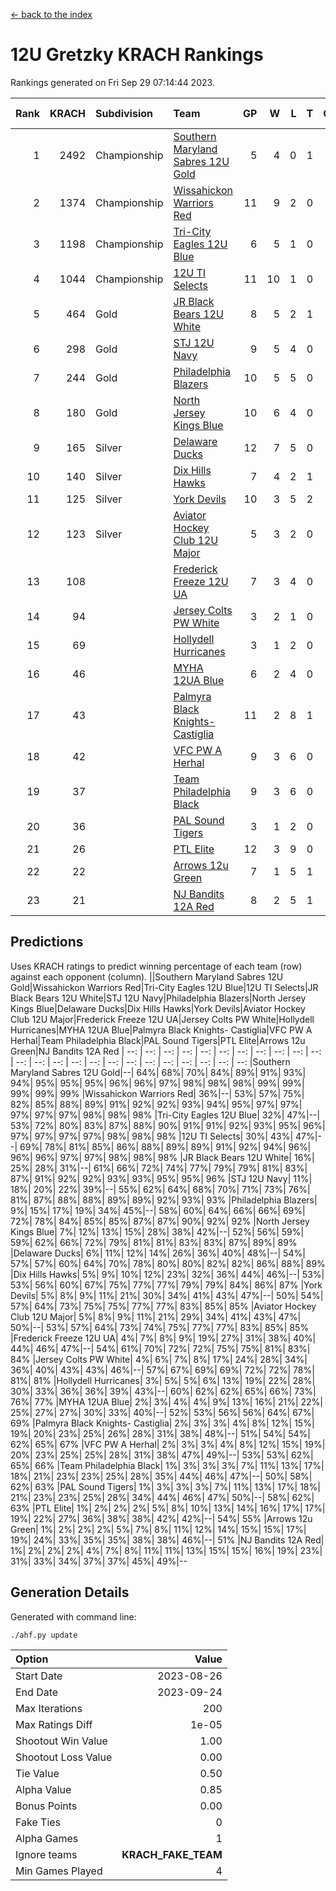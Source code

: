 [<- back to the index](readme.md)
# 12U Gretzky KRACH Rankings
Rankings generated on Fri Sep 29 07:14:44 2023.

Rank|KRACH|Subdivision|Team|GP|W|L|T|OTW|OTL|SoS|Exp Wins|Win Diff
---:|---:|:---|:---|---:|---:|---:|---:|---:|---:|---:|---:|---:
1|2492|Championship|[Southern Maryland Sabres 12U Gold](https://gamesheetstats.com/seasons/3659/teams/140463/schedule)|5|4|0|1|0|0|362|5.3|-0.0
2|1374|Championship|[Wissahickon Warriors Red](https://gamesheetstats.com/seasons/3659/teams/140468/schedule)|11|9|2|0|1|0|455|9.8|-0.0
3|1198|Championship|[Tri-City Eagles 12U Blue](https://gamesheetstats.com/seasons/3659/teams/140466/schedule)|6|5|1|0|0|0|320|5.8|-0.0
4|1044|Championship|[12U TI Selects](https://gamesheetstats.com/seasons/3659/teams/140450/schedule)|11|10|1|0|0|1|120|10.8|-0.0
5|464|Gold|[JR Black Bears 12U White](https://gamesheetstats.com/seasons/3659/teams/140456/schedule)|8|5|2|1|0|1|382|6.3|-0.0
6|298|Gold|[STJ 12U Navy](https://gamesheetstats.com/seasons/3659/teams/140464/schedule)|9|5|4|0|1|0|630|5.8|-0.0
7|244|Gold|[Philadelphia Blazers](https://gamesheetstats.com/seasons/3659/teams/140461/schedule)|10|5|5|0|1|0|692|5.8|-0.0
8|180|Gold|[North Jersey Kings Blue](https://gamesheetstats.com/seasons/3659/teams/140459/schedule)|10|6|4|0|1|0|339|6.9|0.0
9|165|Silver|[Delaware Ducks](https://gamesheetstats.com/seasons/3659/teams/140453/schedule)|12|7|5|0|0|0|223|7.8|-0.0
10|140|Silver|[Dix Hills Hawks](https://gamesheetstats.com/seasons/3659/teams/140454/schedule)|7|4|2|1|0|0|115|5.4|0.0
11|125|Silver|[York Devils](https://gamesheetstats.com/seasons/3659/teams/140469/schedule)|10|3|5|2|0|0|463|4.8|-0.0
12|123|Silver|[Aviator Hockey Club 12U Major](https://gamesheetstats.com/seasons/3659/teams/140452/schedule)|5|3|2|0|0|0|452|3.9|0.0
13|108||[Frederick Freeze 12U UA](https://gamesheetstats.com/seasons/3659/teams/140455/schedule)|7|3|4|0|0|0|366|3.8|-0.0
14|94||[Jersey Colts PW White](https://gamesheetstats.com/seasons/3659/teams/140778/schedule)|3|2|1|0|0|0|59|2.9|0.0
15|69||[Hollydell Hurricanes](https://gamesheetstats.com/seasons/3659/teams/140777/schedule)|3|1|2|0|0|0|398|1.8|-0.0
16|46||[MYHA 12UA Blue](https://gamesheetstats.com/seasons/3659/teams/140457/schedule)|6|2|4|0|0|1|118|2.9|0.0
17|43||[Palmyra Black Knights- Castiglia](https://gamesheetstats.com/seasons/3659/teams/140460/schedule)|11|2|8|1|0|0|388|3.3|-0.0
18|42||[VFC PW A Herhal](https://gamesheetstats.com/seasons/3659/teams/140467/schedule)|9|3|6|0|0|0|258|3.8|-0.0
19|37||[Team Philadelphia Black](https://gamesheetstats.com/seasons/3659/teams/140465/schedule)|9|3|6|0|0|0|100|3.9|0.0
20|36||[PAL Sound Tigers](https://gamesheetstats.com/seasons/3659/teams/140486/schedule)|3|1|2|0|0|0|74|1.9|0.0
21|26||[PTL Elite](https://gamesheetstats.com/seasons/3659/teams/140462/schedule)|12|3|9|0|1|2|297|3.9|0.0
22|22||[Arrows 12u Green](https://gamesheetstats.com/seasons/3659/teams/140451/schedule)|7|1|5|1|1|0|252|2.4|0.0
23|21||[NJ Bandits 12A Red](https://gamesheetstats.com/seasons/3659/teams/140458/schedule)|8|2|5|1|0|1|176|3.4|0.0

## Predictions
Uses KRACH ratings to predict winning percentage of each team (row) against each opponent (column).
||Southern Maryland Sabres 12U Gold|Wissahickon Warriors Red|Tri-City Eagles 12U Blue|12U TI Selects|JR Black Bears 12U White|STJ 12U Navy|Philadelphia Blazers|North Jersey Kings Blue|Delaware Ducks|Dix Hills Hawks|York Devils|Aviator Hockey Club 12U Major|Frederick Freeze 12U UA|Jersey Colts PW White|Hollydell Hurricanes|MYHA 12UA Blue|Palmyra Black Knights- Castiglia|VFC PW A Herhal|Team Philadelphia Black|PAL Sound Tigers|PTL Elite|Arrows 12u Green|NJ Bandits 12A Red
| --: | --: | --: | --: | --: | --: | --: | --: | --: | --: | --: | --: | --: | --: | --: | --: | --: | --: | --: | --: | --: | --: | --: | --: 
|Southern Maryland Sabres 12U Gold|--| 64%| 68%| 70%| 84%| 89%| 91%| 93%| 94%| 95%| 95%| 95%| 96%| 96%| 97%| 98%| 98%| 98%| 99%| 99%| 99%| 99%| 99%
|Wissahickon Warriors Red| 36%|--| 53%| 57%| 75%| 82%| 85%| 88%| 89%| 91%| 92%| 92%| 93%| 94%| 95%| 97%| 97%| 97%| 97%| 97%| 98%| 98%| 98%
|Tri-City Eagles 12U Blue| 32%| 47%|--| 53%| 72%| 80%| 83%| 87%| 88%| 90%| 91%| 91%| 92%| 93%| 95%| 96%| 97%| 97%| 97%| 97%| 98%| 98%| 98%
|12U TI Selects| 30%| 43%| 47%|--| 69%| 78%| 81%| 85%| 86%| 88%| 89%| 89%| 91%| 92%| 94%| 96%| 96%| 96%| 97%| 97%| 98%| 98%| 98%
|JR Black Bears 12U White| 16%| 25%| 28%| 31%|--| 61%| 66%| 72%| 74%| 77%| 79%| 79%| 81%| 83%| 87%| 91%| 92%| 92%| 93%| 93%| 95%| 95%| 96%
|STJ 12U Navy| 11%| 18%| 20%| 22%| 39%|--| 55%| 62%| 64%| 68%| 70%| 71%| 73%| 76%| 81%| 87%| 88%| 88%| 89%| 89%| 92%| 93%| 93%
|Philadelphia Blazers|  9%| 15%| 17%| 19%| 34%| 45%|--| 58%| 60%| 64%| 66%| 66%| 69%| 72%| 78%| 84%| 85%| 85%| 87%| 87%| 90%| 92%| 92%
|North Jersey Kings Blue|  7%| 12%| 13%| 15%| 28%| 38%| 42%|--| 52%| 56%| 59%| 59%| 62%| 66%| 72%| 79%| 81%| 81%| 83%| 83%| 87%| 89%| 89%
|Delaware Ducks|  6%| 11%| 12%| 14%| 26%| 36%| 40%| 48%|--| 54%| 57%| 57%| 60%| 64%| 70%| 78%| 80%| 80%| 82%| 82%| 86%| 88%| 89%
|Dix Hills Hawks|  5%|  9%| 10%| 12%| 23%| 32%| 36%| 44%| 46%|--| 53%| 53%| 56%| 60%| 67%| 75%| 77%| 77%| 79%| 79%| 84%| 86%| 87%
|York Devils|  5%|  8%|  9%| 11%| 21%| 30%| 34%| 41%| 43%| 47%|--| 50%| 54%| 57%| 64%| 73%| 75%| 75%| 77%| 77%| 83%| 85%| 85%
|Aviator Hockey Club 12U Major|  5%|  8%|  9%| 11%| 21%| 29%| 34%| 41%| 43%| 47%| 50%|--| 53%| 57%| 64%| 73%| 74%| 75%| 77%| 77%| 83%| 85%| 85%
|Frederick Freeze 12U UA|  4%|  7%|  8%|  9%| 19%| 27%| 31%| 38%| 40%| 44%| 46%| 47%|--| 54%| 61%| 70%| 72%| 72%| 75%| 75%| 81%| 83%| 84%
|Jersey Colts PW White|  4%|  6%|  7%|  8%| 17%| 24%| 28%| 34%| 36%| 40%| 43%| 43%| 46%|--| 57%| 67%| 69%| 69%| 72%| 72%| 78%| 81%| 81%
|Hollydell Hurricanes|  3%|  5%|  5%|  6%| 13%| 19%| 22%| 28%| 30%| 33%| 36%| 36%| 39%| 43%|--| 60%| 62%| 62%| 65%| 66%| 73%| 76%| 77%
|MYHA 12UA Blue|  2%|  3%|  4%|  4%|  9%| 13%| 16%| 21%| 22%| 25%| 27%| 27%| 30%| 33%| 40%|--| 52%| 53%| 56%| 56%| 64%| 67%| 69%
|Palmyra Black Knights- Castiglia|  2%|  3%|  3%|  4%|  8%| 12%| 15%| 19%| 20%| 23%| 25%| 26%| 28%| 31%| 38%| 48%|--| 51%| 54%| 54%| 62%| 65%| 67%
|VFC PW A Herhal|  2%|  3%|  3%|  4%|  8%| 12%| 15%| 19%| 20%| 23%| 25%| 25%| 28%| 31%| 38%| 47%| 49%|--| 53%| 53%| 62%| 65%| 66%
|Team Philadelphia Black|  1%|  3%|  3%|  3%|  7%| 11%| 13%| 17%| 18%| 21%| 23%| 23%| 25%| 28%| 35%| 44%| 46%| 47%|--| 50%| 58%| 62%| 63%
|PAL Sound Tigers|  1%|  3%|  3%|  3%|  7%| 11%| 13%| 17%| 18%| 21%| 23%| 23%| 25%| 28%| 34%| 44%| 46%| 47%| 50%|--| 58%| 62%| 63%
|PTL Elite|  1%|  2%|  2%|  2%|  5%|  8%| 10%| 13%| 14%| 16%| 17%| 17%| 19%| 22%| 27%| 36%| 38%| 38%| 42%| 42%|--| 54%| 55%
|Arrows 12u Green|  1%|  2%|  2%|  2%|  5%|  7%|  8%| 11%| 12%| 14%| 15%| 15%| 17%| 19%| 24%| 33%| 35%| 35%| 38%| 38%| 46%|--| 51%
|NJ Bandits 12A Red|  1%|  2%|  2%|  2%|  4%|  7%|  8%| 11%| 11%| 13%| 15%| 15%| 16%| 19%| 23%| 31%| 33%| 34%| 37%| 37%| 45%| 49%|--

## Generation Details

Generated with command line:
```
./ahf.py update
```

| Option | Value |
| :----- | ----: |
| Start Date | 2023-08-26 |
| End Date | 2023-09-24 |
| Max Iterations | 200 |
| Max Ratings Diff | 1e-05 |
| Shootout Win Value | 1.00 |
| Shootout Loss Value | 0.00 |
| Tie Value | 0.50 |
| Alpha Value | 0.85 |
| Bonus Points | 0.00 |
| Fake Ties | 0 |
| Alpha Games | 1 |
| Ignore teams | __KRACH_FAKE_TEAM__ |
| Min Games Played | 4 |

